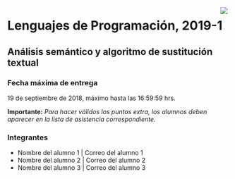 <p align="center">
  <img src="http://lenguajesfc.com/20191/images/ciencias.png" align="right" hspace="5">
  <h1>Lenguajes de Programación, 2019-1</h1>
</p>

Análisis semántico y algoritmo de sustitución textual
-----------------------------------------------------

### Fecha máxima de entrega

19 de septiembre de 2018, máximo hasta las 16:59:59 hrs.

**Importante:** *Para hacer válidos los puntos extra, los alumnos deben aparecer en la lista de asistencia correspondiente.*

### Integrantes

* Nombre del alumno 1 | Correo del alumno 1
* Nombre del alumno 2 | Correo del alumno 2
* Nombre del alumno 3 | Correo del alumno 3
